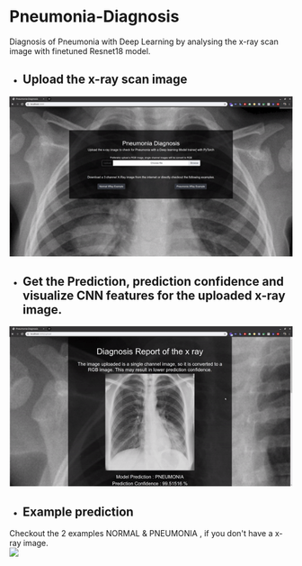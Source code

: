 # Pneumonia-Diagnosis
Diagnosis of Pneumonia with Deep Learning by analysing the x-ray scan image with finetuned Resnet18 model.

- ## Upload the x-ray scan image
![](assets/01-upload.gif)

- ## Get the Prediction, prediction confidence and visualize CNN features for the uploaded x-ray image.
![](assets/02-analyse_report.gif)

- ## Example prediction
Checkout the 2 examples NORMAL & PNEUMONIA , if you don't have a x-ray image.
<br>
![](assets/03-example.gif)
